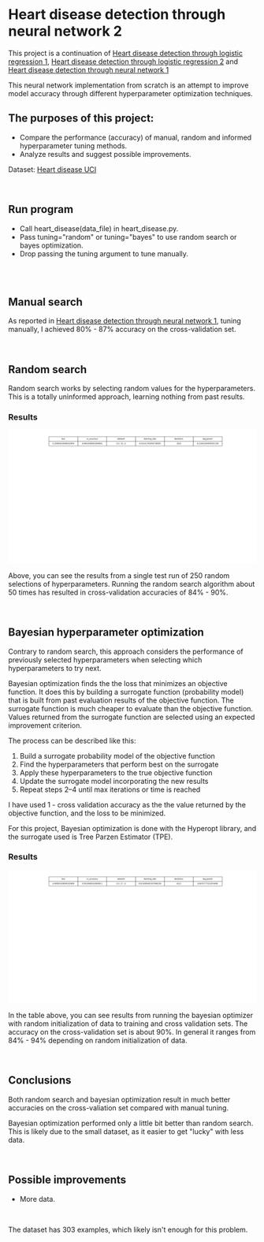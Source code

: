 # Heart disease detection through neural network 2

This project is a continuation of [Heart disease detection through logistic regression 1](https://github.com/simenjh/heart-disease-regression-1), [Heart disease detection through logistic regression 2](https://github.com/simenjh/heart-disease-regression-2) and [Heart disease detection through neural network 1](https://github.com/simenjh/heart-disease-nn-1)

This neural network implementation from scratch is an attempt to improve model accuracy through different hyperparameter optimization techniques. 


## The purposes of this project:
* Compare the performance (accuracy) of manual, random and informed hyperparameter tuning methods.
* Analyze results and suggest possible improvements. 


Dataset: [Heart disease UCI](https://www.kaggle.com/ronitf/heart-disease-uci)

<br />

## Run program
* Call heart_disease(data_file) in heart_disease.py.
* Pass tuning="random" or tuning="bayes" to use random search or bayes optimization.
* Drop passing the tuning argument to tune manually. 

<br /> <br />



## Manual search
As reported in [Heart disease detection through neural network 1](), tuning manually, 
I achieved 80% - 87% accuracy on the cross-validation set. 

<br />	   

## Random search
Random search works by selecting random values for the hyperparameters. This is a totally uninformed approach, learning nothing from past results. 

### Results
![](images/random_results.png?raw=true)

Above, you can see the results from a single test run of 250 random selections of hyperparameters. 
Running the random search algorithm about 50 times has resulted in cross-validation accuracies of 84% - 90%. 

 <br />

## Bayesian hyperparameter optimization
Contrary to random search, this approach considers the performance of previously selected hyperparameters when selecting which hyperparameters to try next.

Bayesian optimization finds the the loss that minimizes an objective function. It does this by building a surrogate function (probability model) that is built from past evaluation results of the objective function. The surrogate function is much cheaper to evaluate than the objective function. Values returned from the surrogate function are selected using an expected improvement criterion.

The process can be described like this:
1. Build a surrogate probability model of the objective function
2. Find the hyperparameters that perform best on the surrogate
3. Apply these hyperparameters to the true objective function
4. Update the surrogate model incorporating the new results
5. Repeat steps 2–4 until max iterations or time is reached

I have used 1 - cross validation accuracy as the the value returned by the objective function, and the loss to be minimized. 

For this project, Bayesian optimization is done with the Hyperopt library, and the surrogate used is Tree Parzen Estimator (TPE). 

### Results
![](images/bayes_results.png?raw=true)

In the table above, you can see results from running the bayesian optimizer with random initialization of data to training and cross validation sets. The accuracy on the cross-validation set is about 90%. In general it ranges from 84% - 94% depending on random initialization of data. 

<br />

## Conclusions
Both random search and bayesian optimization result in much better accuracies on the cross-valiation set compared with manual tuning.

Bayesian optimization performed only a little bit better than random search. This is likely due to the small dataset, as it easier to get "lucky" with less data. 

<br />

## Possible improvements
* More data.

<br />


The dataset has 303 examples, which likely isn't enough for this problem. 
